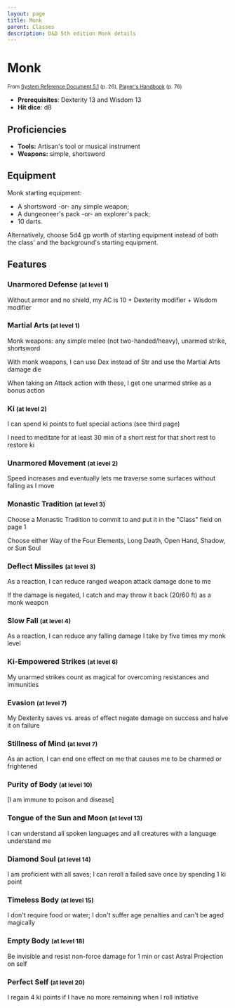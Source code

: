 ```yaml
---
layout: page
title: Monk
parent: Classes
description: D&D 5th edition Monk details
---
```


# Monk

<small>From <a target="_blank" href="https://media.wizards.com/2016/downloads/DND/SRD-OGL_V5.1.pdf">System Reference Document 5.1</a> (p. 26), <a target="_blank" href="https://dnd.wizards.com/products/tabletop-games/rpg-products/rpg_playershandbook">Player's Handbook</a> (p. 76)</small>

- **Prerequisites**: Dexterity 13 and Wisdom 13
- **Hit dice**: d8

## Proficiencies

- **Tools:** Artisan's tool or musical instrument
- **Weapons:** simple, shortsword

## Equipment


Monk starting equipment:

- A shortsword -or- any simple weapon;
- A dungeoneer's pack -or- an explorer's pack;
- 10 darts.

Alternatively, choose 5d4 gp worth of starting equipment instead of both the class' and the background's starting equipment.


## Features

### Unarmored Defense <small>(at level 1)</small>


Without armor and no shield, my AC is 10 + Dexterity modifier + Wisdom modifier



### Martial Arts <small>(at level 1)</small>


Monk weapons: any simple melee (not two-handed/heavy), unarmed strike, shortsword

With monk weapons, I can use Dex instead of Str and use the Martial Arts damage die

When taking an Attack action with these, I get one unarmed strike as a bonus action



### Ki <small>(at level 2)</small>


I can spend ki points to fuel special actions (see third page)

I need to meditate for at least 30 min of a short rest for that short rest to restore ki



### Unarmored Movement <small>(at level 2)</small>


Speed increases and eventually lets me traverse some surfaces without falling as I move



### Monastic Tradition <small>(at level 3)</small>


Choose a Monastic Tradition to commit to and put it in the "Class" field on page 1

Choose either Way of the Four Elements, Long Death, Open Hand, Shadow, or Sun Soul



### Deflect Missiles <small>(at level 3)</small>


As a reaction, I can reduce ranged weapon attack damage done to me

If the damage is negated, I catch and may throw it back (20/60 ft) as a monk weapon



### Slow Fall <small>(at level 4)</small>


As a reaction, I can reduce any falling damage I take by five times my monk level



### Ki-Empowered Strikes <small>(at level 6)</small>


My unarmed strikes count as magical for overcoming resistances and immunities



### Evasion <small>(at level 7)</small>


My Dexterity saves vs. areas of effect negate damage on success and halve it on failure



### Stillness of Mind <small>(at level 7)</small>


As an action, I can end one effect on me that causes me to be charmed or frightened



### Purity of Body <small>(at level 10)</small>


[I am immune to poison and disease]



### Tongue of the Sun and Moon <small>(at level 13)</small>


I can understand all spoken languages and all creatures with a language understand me



### Diamond Soul <small>(at level 14)</small>


I am proficient with all saves; I can reroll a failed save once by spending 1 ki point



### Timeless Body <small>(at level 15)</small>


I don't require food or water; I don't suffer age penalties and can't be aged magically



### Empty Body <small>(at level 18)</small>


Be invisible and resist non-force damage for 1 min or cast Astral Projection on self



### Perfect Self <small>(at level 20)</small>


I regain 4 ki points if I have no more remaining when I roll initiative


